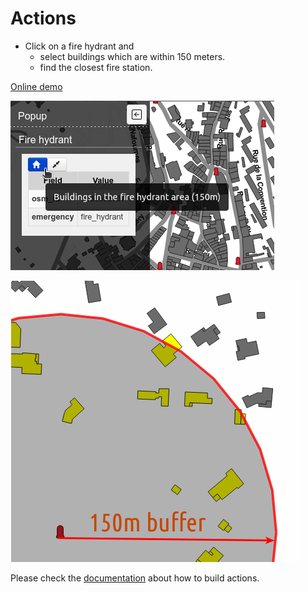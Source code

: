 # Actions

* Click on a fire hydrant and
  * select buildings which are within 150 meters.
  * find the closest fire station.

[Online demo](https://demo.lizmap.com/lizmap/index.php/view/map?repository=features&project=fire_hydrant_actions)

![toolbar](./fire_hydrant_actions.qgs.png)

![logo](media/buffer.png)

Please check the [documentation](https://docs.lizmap.com) about how to build actions.
